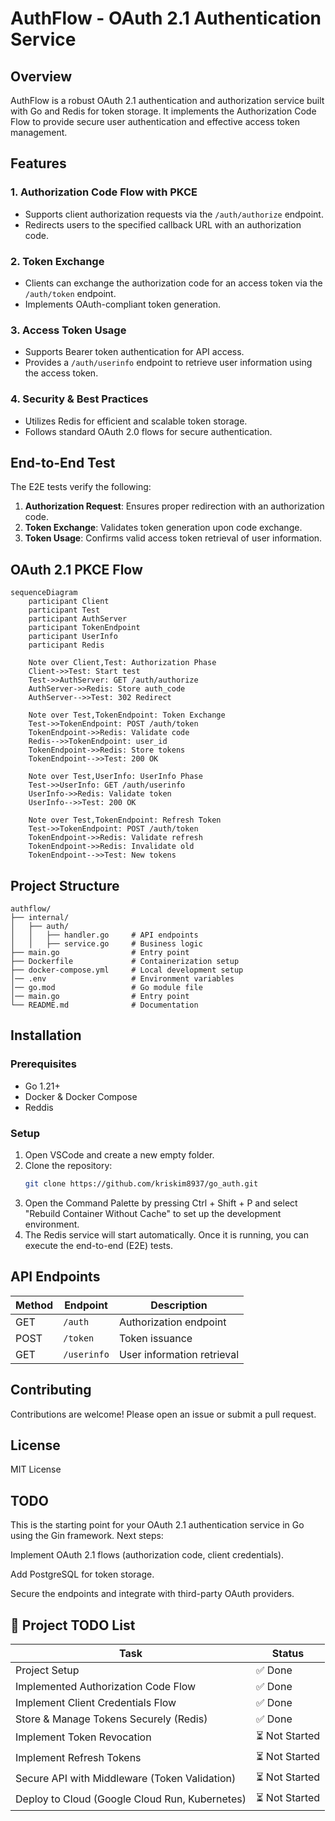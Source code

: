 # AuthFlow - OAuth 2.1 Authentication Service

## Overview
AuthFlow is a robust OAuth 2.1 authentication and authorization service built with Go and Redis for token storage. It implements the Authorization Code Flow to provide secure user authentication and effective access token management.

## Features
### 1. Authorization Code Flow with PKCE
- Supports client authorization requests via the `/auth/authorize` endpoint.
- Redirects users to the specified callback URL with an authorization code.

### 2. Token Exchange
- Clients can exchange the authorization code for an access token via the `/auth/token` endpoint.
- Implements OAuth-compliant token generation.

### 3. Access Token Usage
- Supports Bearer token authentication for API access.
- Provides a `/auth/userinfo` endpoint to retrieve user information using the access token.

### 4. Security & Best Practices
- Utilizes Redis for efficient and scalable token storage.
- Follows standard OAuth 2.0 flows for secure authentication.

## End-to-End Test
The E2E tests verify the following:
1. **Authorization Request**: Ensures proper redirection with an authorization code.
2. **Token Exchange**: Validates token generation upon code exchange.
3. **Token Usage**: Confirms valid access token retrieval of user information.

## OAuth 2.1 PKCE Flow
```mermaid
sequenceDiagram
    participant Client
    participant Test
    participant AuthServer
    participant TokenEndpoint
    participant UserInfo
    participant Redis
    
    Note over Client,Test: Authorization Phase
    Client->>Test: Start test
    Test->>AuthServer: GET /auth/authorize
    AuthServer->>Redis: Store auth_code
    AuthServer-->>Test: 302 Redirect
    
    Note over Test,TokenEndpoint: Token Exchange
    Test->>TokenEndpoint: POST /auth/token
    TokenEndpoint->>Redis: Validate code
    Redis-->>TokenEndpoint: user_id
    TokenEndpoint->>Redis: Store tokens
    TokenEndpoint-->>Test: 200 OK
    
    Note over Test,UserInfo: UserInfo Phase
    Test->>UserInfo: GET /auth/userinfo
    UserInfo->>Redis: Validate token
    UserInfo-->>Test: 200 OK
    
    Note over Test,TokenEndpoint: Refresh Token
    Test->>TokenEndpoint: POST /auth/token
    TokenEndpoint->>Redis: Validate refresh
    TokenEndpoint->>Redis: Invalidate old
    TokenEndpoint-->>Test: New tokens
```

## Project Structure
```
authflow/
├── internal/
│   ├── auth/
│   │   ├── handler.go     # API endpoints
│   │   ├── service.go     # Business logic
├── main.go                # Entry point
├── Dockerfile             # Containerization setup
├── docker-compose.yml     # Local development setup
│── .env                   # Environment variables
│── go.mod                 # Go module file
│── main.go                # Entry point
└── README.md              # Documentation
```

## Installation
### Prerequisites
- Go 1.21+
- Docker & Docker Compose
- Reddis

### Setup
1. Open VSCode and create a new empty folder.
2. Clone the repository:
   ```sh
   git clone https://github.com/kriskim8937/go_auth.git
   ```
3. Open the Command Palette by pressing Ctrl + Shift + P and select "Rebuild Container Without Cache" to set up the development environment.
4. The Redis service will start automatically. Once it is running, you can execute the end-to-end (E2E) tests.

## API Endpoints
| Method | Endpoint     | Description |
|--------|-------------|-------------|
| GET    | `/auth`     | Authorization endpoint |
| POST   | `/token`    | Token issuance |
| GET    | `/userinfo` | User information retrieval |

## Contributing
Contributions are welcome! Please open an issue or submit a pull request.

## License
MIT License

## TODO
This is the starting point for your OAuth 2.1 authentication service in Go using the Gin framework. Next steps:

Implement OAuth 2.1 flows (authorization code, client credentials).

Add PostgreSQL for token storage.

Secure the endpoints and integrate with third-party OAuth providers.

## 🚀 Project TODO List
| Task | Status     |
|--------|-------------|
| Project Setup    | ✅ Done     |
| Implemented Authorization Code Flow   | ✅ Done   |
| Implement Client Credentials Flow	| ✅ Done |
| Store & Manage Tokens Securely (Redis)	| ✅ Done  |
| Implement Token Revocation	| ⏳ Not Started |
| Implement Refresh Tokens	 | ⏳ Not Started |
| Secure API with Middleware (Token Validation)	| ⏳ Not Started |
| Deploy to Cloud (Google Cloud Run, Kubernetes)	|⏳ Not Started |